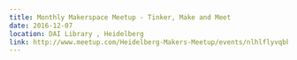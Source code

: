 ```yaml
---
title: Monthly Makerspace Meetup - Tinker, Make and Meet
date: 2016-12-07
location: DAI Library , Heidelberg
link: http://www.meetup.com/Heidelberg-Makers-Meetup/events/nlhlflyvqbkb/
---
```

